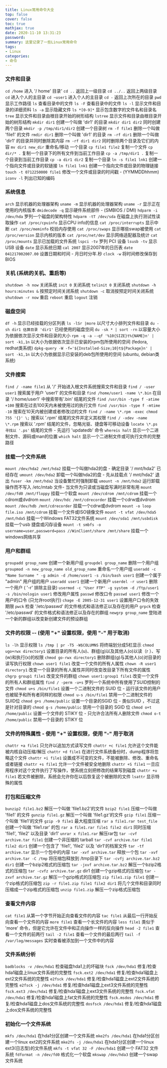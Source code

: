 ```yaml
---
title: Linux常用命令大全
top: false
cover: false
toc: true
mathjax: true
date: 2020-11-10 13:31:23
password:
summary: 这里记录了一些Linux常用命令
tags:
- Linux
categories:
- 命令
---
```


### 文件和目录

`cd /home`              进入 '/ home' 目录'
`cd ..`                 返回上一级目录
`cd ../..`              返回上两级目录
`cd`                    进入个人的主目录
`cd ~user1`             进入个人的主目录
`cd -`                  返回上次所在的目录
`pwd`                   显示工作路径
`ls`                    查看目录中的文件
`ls -F`                 查看目录中的文件
`ls -l`                 显示文件和目录的详细资料
`ls -a`                 显示隐藏文件
`ls *[0-9]*`            显示包含数字的文件名和目录名
`tree`                  显示文件和目录由根目录开始的树形结构
`lstree`                显示文件和目录由根目录开始的树形结构
`mkdir dir1`            创建一个叫做 'dir1' 的目录
`mkdir dir1 dir2`       同时创建两个目录
`mkdir -p /tmp/dir1/dir2`       创建一个目录树
`rm -f file1`                   删除一个叫做 'file1' 的文件
`rmdir dir1`                    删除一个叫做 'dir1' 的目录
`rm -rf dir1`                   删除一个叫做 'dir1' 的目录并同时删除其内容
`rm -rf dir1 dir2`              同时删除两个目录及它们的内容
`mv dir1 new_dir`               重命名/移动 一个目录
`cp file1 file2`                复制一个文件
`cp dir/* .`                    复制一个目录下的所有文件到当前工作目录
`cp -a /tmp/dir1 .`             复制一个目录到当前工作目录
`cp -a dir1 dir2`               复制一个目录
`ln -s file1 lnk1`              创建一个指向文件或目录的软链接
`ln file1 lnk1`                 创建一个指向文件或目录的物理链接
`touch -t 0712250000 file1`     修改一个文件或目录的时间戳 - (YYMMDDhhmm)
`iconv -l`                      列出已知的编码

### 系统信息

`arch` 显示机器的处理器架构
`uname -m` 显示机器的处理器架构
`uname -r` 显示正在使用的内核版本
`dmidecode -q` 显示硬件系统部件 - (SMBIOS / DMI)
`hdparm -i /dev/hda` 罗列一个磁盘的架构特性
`hdparm -tT /dev/sda` 在磁盘上执行测试性读取操作
`cat /proc/cpuinfo` 显示CPU info的信息
`cat /proc/interrupts` 显示中断
`cat /proc/meminfo` 校验内存使用
`cat /proc/swaps` 显示哪些swap被使用
`cat /proc/version` 显示内核的版本
`cat /proc/net/dev` 显示网络适配器及统计
`cat /proc/mounts` 显示已加载的文件系统
`lspci -tv` 罗列 PCI 设备
`lsusb -tv` 显示 USB 设备
`date` 显示系统日期
`cal 2007` 显示2007年的日历表
`date 041217002007.00` 设置日期和时间 - 月日时分年.秒
`clock -w` 将时间修改保存到 BIOS

### 关机 (系统的关机、重启等)

`shutdown -h now` 关闭系统
`init 0` 关闭系统
`telinit 0` 关闭系统
`shutdown -h hours:minutes &` 按预定时间关闭系统
`shutdown -c` 取消按预定时间关闭系统
`shutdown -r now` 重启
`reboot` 重启
`logout` 注销

### 磁盘空间

`df -h` 显示已经挂载的分区列表
`ls -lSr |more` 以尺寸大小排列文件和目录
`du -sh dir1 估算目录 'dir1'` 已经使用的磁盘空间
`du -sk * | sort -rn` 以容量大小为依据依次显示文件和目录的大小
`rpm -q -a --qf '%10{SIZE}t%{NAME}n' | sort -k1,1n` 以大小为依据依次显示已安装的rpm包所使用的空间 (fedora, redhat类系统)
`dpkg-query -W -f='${Installed-Size;10}t${Package}n' | sort -k1,1n` 以大小为依据显示已安装的deb包所使用的空间 (ubuntu, debian类系统)

### 文件搜索

`find / -name file1` 从 '/' 开始进入根文件系统搜索文件和目录
`find / -user user1` 搜索属于用户 'user1' 的文件和目录
`find /home/user1 -name \*.bin` 在目录 '/ home/user1' 中搜索带有'.bin' 结尾的文件
`find /usr/bin -type f -atime +100` 搜索在过去100天内未被使用过的执行文件
`find /usr/bin -type f -mtime -10` 搜索在10天内被创建或者修改过的文件
`find / -name \*.rpm -exec chmod 755 '{}' \;` 搜索以 '.rpm' 结尾的文件并定义其权限
`find / -xdev -name \*.rpm` 搜索以 '.rpm' 结尾的文件，忽略光驱、捷盘等可移动设备
`locate \*.ps 寻找以 '.ps'` 结尾的文件 - 先运行 'updatedb' 命令
`whereis halt` 显示一个二进制文件、源码或man的位置
`which halt` 显示一个二进制文件或可执行文件的完整路径

### 挂载一个文件系统

`mount /dev/hda2 /mnt/hda2` 挂载一个叫做hda2的盘 - 确定目录 '/ mnt/hda2' 已经存在
`umount /dev/hda2` 卸载一个叫做hda2的盘 - 先从挂载点 '/ mnt/hda2' 退出
`fuser -km /mnt/hda2` 当设备繁忙时强制卸载
`umount -n /mnt/hda2` 运行卸载操作而不写入 /etc/mtab 文件- 当文件为只读或当磁盘写满时非常有用
`mount /dev/fd0 /mnt/floppy` 挂载一个软盘
`mount /dev/cdrom /mnt/cdrom` 挂载一个cdrom或dvdrom
`mount /dev/hdc /mnt/cdrecorder` 挂载一个cdrw或dvdrom
`mount /dev/hdb /mnt/cdrecorder` 挂载一个cdrw或dvdrom
`mount -o loop file.iso /mnt/cdrom` 挂载一个文件或ISO镜像文件
`mount -t vfat /dev/hda5 /mnt/hda5` 挂载一个Windows FAT32文件系统
`mount /dev/sda1 /mnt/usbdisk` 挂载一个usb 捷盘或闪存设备
`mount -t smbfs -o username=user,password=pass //WinClient/share /mnt/share` 挂载一个windows网络共享

### 用户和群组

`groupadd group_name` 创建一个新用户组
`groupdel group_name` 删除一个用户组
`groupmod -n new_group_name old_group_name` 重命名一个用户组
`useradd -c "Name Surname " -g admin -d /home/user1 -s /bin/bash user1` 创建一个属于 "admin" 用户组的用户
`useradd user1` 创建一个新用户
`userdel -r user1` 删除一个用户 ( '-r' 排除主目录)
`usermod -c "User FTP" -g system -d /ftp/user1 -s /bin/nologin user1` 修改用户属性
`passwd` 修改口令
`passwd user1` 修改一个用户的口令 (只允许root执行)
`chage -E 2005-12-31 user1` 设置用户口令的失效期限
`pwck` 检查 '/etc/passwd' 的文件格式和语法修正以及存在的用户
`grpck` 检查 '/etc/passwd' 的文件格式和语法修正以及存在的群组
`newgrp group_name` 登陆进一个新的群组以改变新创建文件的预设群组

### 文件的权限 -- (使用 "+" 设置权限，使用 "-" 用于取消)

`ls -lh` 显示权限
`ls /tmp | pr -T5 -W$COLUMNS` 将终端划分成5栏显示
`chmod ugo+rwx directory1` 设置目录的所有人(u)、群组(g)以及其他人(o)以读（r ）、写(w)和执行(x)的权限
`chmod go-rwx directory1` 删除群组(g)与其他人(o)对目录的读写执行权限
`chown user1 file1` 改变一个文件的所有人属性
`chown -R user1 directory1` 改变一个目录的所有人属性并同时改变改目录下所有文件的属性
`chgrp group1 file1` 改变文件的群组
`chown user1:group1 file1` 改变一个文件的所有人和群组属性
`find / -perm -u+s` 罗列一个系统中所有使用了SUID控制的文件
`chmod u+s /bin/file1` 设置一个二进制文件的 SUID 位 - 运行该文件的用户也被赋予和所有者同样的权限
`chmod u-s /bin/file1` 禁用一个二进制文件的 SUID位
`chmod g+s /home/public` 设置一个目录的SGID 位 - 类似SUID ，不过这是针对目录的
`chmod g-s /home/public` 禁用一个目录的 SGID 位
`chmod o+t /home/public` 设置一个文件的 STIKY 位 - 只允许合法所有人删除文件
`chmod o-t /home/public` 禁用一个目录的 STIKY 位

### 文件的特殊属性 - 使用 "+" 设置权限，使用 "-" 用于取消

`chattr +a file1` 只允许以追加方式读写文件
`chattr +c file1` 允许这个文件能被内核自动压缩/解压
`chattr +d file1` 在进行文件系统备份时，dump程序将忽略这个文件
`chattr +i file1` 设置成不可变的文件，不能被删除、修改、重命名或者链接
`chattr +s file1` 允许一个文件被安全地删除
`chattr +S file1` 一旦应用程序对这个文件执行了写操作，使系统立刻把修改的结果写到磁盘
`chattr +u file1` 若文件被删除，系统会允许你在以后恢复这个被删除的文件
`lsattr` 显示特殊的属性

### 打包和压缩文件

`bunzip2 file1.bz2` 解压一个叫做 'file1.bz2'的文件
`bzip2 file1` 压缩一个叫做 'file1' 的文件
`gunzip file1.gz` 解压一个叫做 'file1.gz'的文件
`gzip file1` 压缩一个叫做 'file1'的文件
`gzip -9 file1` 最大程度压缩
`rar a file1.rar test_file` 创建一个叫做 'file1.rar' 的包
`rar a file1.rar file1 file2 dir1` 同时压缩 'file1', 'file2' 以及目录 'dir1'
`unrar x file1.rar` 解压rar包
`tar -cvf archive.tar file1` 创建一个非压缩的 tarball
`tar -cvf archive.tar file1 file2 dir1` 创建一个包含了 'file1', 'file2' 以及 'dir1'的档案文件
`tar -tf archive.tar` 显示一个包中的内容
`tar -xvf archive.tar` 释放一个包
`tar -xvf archive.tar -C /tmp` 将压缩包释放到 /tmp目录下
`tar -cvfj archive.tar.bz2 dir1` 创建一个bzip2格式的压缩包
`tar -jxvf archive.tar.bz2` 解压一个bzip2格式的压缩包
`tar -cvfz archive.tar.gz` dir1 创建一个gzip格式的压缩包
`tar -zxvf archive.tar.gz` 解压一个gzip格式的压缩包
`zip file1.zip file1` 创建一个zip格式的压缩包
`zip -r file1.zip file1 file2 dir1` 将几个文件和目录同时压缩成一个zip格式的压缩包
`unzip file1.zip` 解压一个zip格式压缩包

### 查看文件内容

`cat file1` 从第一个字节开始正向查看文件的内容
`tac file1` 从最后一行开始反向查看一个文件的内容
`more file1` 查看一个长文件的内容
`less file1` 类似于 'more' 命令，但是它允许在文件中和正向操作一样的反向操作
`head -2 file1` 查看一个文件的前两行
`tail -2 file1` 查看一个文件的最后两行
`tail -f /var/log/messages` 实时查看被添加到一个文件中的内容

### 文件系统分析

`badblocks -v /dev/hda1` 检查磁盘hda1上的坏磁块
`fsck /dev/hda1` 修复/检查hda1磁盘上linux文件系统的完整性
`fsck.ext2 /dev/hda1` 修复/检查hda1磁盘上ext2文件系统的完整性
`e2fsck /dev/hda1` 修复/检查hda1磁盘上ext2文件系统的完整性
`e2fsck -j /dev/hda1` 修复/检查hda1磁盘上ext3文件系统的完整性
`fsck.ext3 /dev/hda1` 修复/检查hda1磁盘上ext3文件系统的完整性
`fsck.vfat /dev/hda1` 修复/检查hda1磁盘上fat文件系统的完整性
`fsck.msdos /dev/hda1` 修复/检查hda1磁盘上dos文件系统的完整性
`dosfsck /dev/hda1` 修复/检查hda1磁盘上dos文件系统的完整性

### 初始化一个文件系统

`mkfs /dev/hda1` 在hda1分区创建一个文件系统
`mke2fs /dev/hda1` 在hda1分区创建一个linux ext2的文件系统
`mke2fs -j /dev/hda1` 在hda1分区创建一个linux ext3(日志型)的文件系统
`mkfs -t vfat 32 -F /dev/hda1` 创建一个 FAT32 文件系统
`fdformat -n /dev/fd0` 格式化一个软盘
`mkswap /dev/hda3` 创建一个swap文件系统

### 